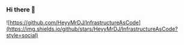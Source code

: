 ### Hi there 👋

<!--
**HeyyMrDJ/HeyyMrDJ** is a ✨ _special_ ✨ repository because its `README.md` (this file) appears on your GitHub profile.

Here are some ideas to get you started:

- 🔭 I’m currently working on ...
- 🌱 I’m currently learning ...
- 👯 I’m looking to collaborate on ...
- 🤔 I’m looking for help with ...
- 💬 Ask me about ...
- 📫 How to reach me: ...
- 😄 Pronouns: ...
- ⚡ Fun fact: ...
-->

![https://github.com/HeyyMrDJ/InfrastructureAsCode](https://img.shields.io/github/stars/HeyyMrDJ/InfrastructureAsCode?style=social)
